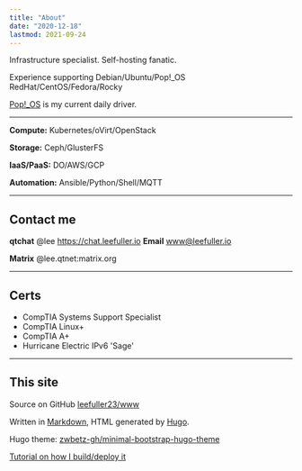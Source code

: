 ```yaml
---
title: "About"
date: "2020-12-18"
lastmod: 2021-09-24
---
```

Infrastructure specialist. Self-hosting fanatic.

Experience supporting Debian/Ubuntu/Pop!_OS RedHat/CentOS/Fedora/Rocky

[Pop!_OS](https://pop.system76.com/) is my current daily driver.

---
**Compute:** Kubernetes/oVirt/OpenStack

**Storage:** Ceph/GlusterFS

**IaaS/PaaS:** DO/AWS/GCP

**Automation:** Ansible/Python/Shell/MQTT

---

## Contact me

**qtchat** @lee https://chat.leefuller.io
**Email** [www@leefuller.io](mailto:site@leefuller.io)

**Matrix** @lee.qtnet:matrix.org

---

## Certs

- CompTIA Systems Support Specialist
- CompTIA Linux+
- CompTIA A+
- Hurricane Electric IPv6 'Sage'

---

## This site

Source on GitHub [leefuller23/www](https://github.com/leefuller23/www)

Written in [Markdown](https://www.markdownguide.org/), HTML generated by [Hugo](https://github.com/gohugoio/hugo).

Hugo theme: [zwbetz-gh/minimal-bootstrap-hugo-theme](https://github.com/zwbetz-gh/minimal-bootstrap-hugo-theme)

[Tutorial on how I build/deploy it](https://leefuller.io/build-site-with-cloudflare-pages/)